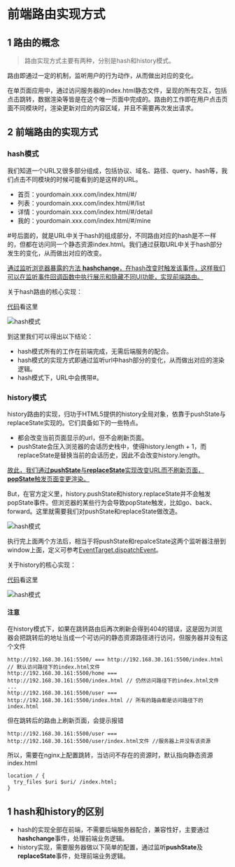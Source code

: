 # 前端路由实现方式



## 1 路由的概念

> 路由实现方式主要有两种，分别是hash和history模式。

路由即通过一定的机制，监听用户的行为动作，从而做出对应的变化。

在单页面应用中，通过访问服务器的index.html静态文件，呈现的所有交互，包括点击跳转，数据渲染等皆是在这个唯一页面中完成的。路由的工作即在用户点击页面不同模块时，渲染更新对应的内容区域，并且不需要再次发出请求。



## 2 前端路由的实现方式

### hash模式

我们知道一个URL又很多部分组成，包括协议、域名、路径、query、hash等，我们点击不同模块的时候可能看到的是这样的URL。

- 首页：yourdomain.xxx.com/index.html/#/
- 列表：yourdomain.xxx.com/index.html/#/list
- 详情：yourdomain.xxx.com/index.html/#/detail
- 我的：yourdomain.xxx.com/index.html/#/mine

#号后面的，就是URL中关于hash的组成部分，不同路由对应的hash是不一样的，但都在访问同一个静态资源index.html。我们通过获取URL中关于hash部分发生的变化，从而做出对应的改变。

<u>通过监听浏览器暴露的方法 **hashchange**，在hash改变时触发该事件，这样我们可以在监听事件回调函数中执行展示和隐藏不同UI功能，实现前端路由。</u>

关于hash路由的核心实现：

[代码](https://github.com/Capactity/Blog/blob/main/frontend/index.md)看这里

<img src="../img/hash模式.png" alt="hash模式"  />



到这里我们可以得出以下结论：

- hash模式所有的工作在前端完成，无需后端服务的配合。
- hash模式的实现方式即通过监听url中hash部分的变化，从而做出对应的渲染逻辑。
- hash模式下，URL中会携带#。



### history模式

history路由的实现，归功于HTML5提供的history全局对象，依靠于pushState与replaceState实现的。它们具备如下的一些特点。

- 都会改变当前页面显示的url，但不会刷新页面。
- pushState会压入浏览器的会话历史栈中，使得history.length + 1，而replaceState是替换当前的会话历史，因此不会改变history.length。

<u>故此，我们通过**pushState**与**replaceState**实现改变URL而不刷新页面，**popState**触发页面变更渲染。</u>

But，在官方定义里，history.pushState和history.replaceState并不会触发popState事件。但浏览器的某些行为会导致popState触发，比如go、back、forward。这里就需要我们对pushState和replaceState做改造。

<img src="../img/history模式1.png" alt="hash模式"  />

执行完上面两个方法后，相当于将pushState和repalceState这两个监听器注册到window上面，定义可参考[EventTarget.dispatchEvent](https://developer.mozilla.org/zh-CN/docs/Web/API/EventTarget/dispatchEvent)。

关于history的核心实现：

[代码](https://github.com/Capactity/Blog/blob/main/frontend/history.md)看这里

<img src="../img/history模式2.png" alt="hash模式"  />



#### 注意

在history模式下，如果在跳转路由后再次刷新会得到404的错误，这是因为浏览器会把跳转后的地址当成一个可访问的静态资源路径进行访问，但服务器并没有这个文件

```
http://192.168.30.161:5500/ === http://192.168.30.161:5500/index.html // 默认访问路径下的index.html文件
http://192.168.30.161:5500/home === http://192.168.30.161:5500/index.html // 仍然访问路径下的index.html文件
...
http://192.168.30.161:5500/user === http://192.168.30.161:5500/index.html // 所有的路由都是访问路径下的index.html
```

但在跳转后的路由上刷新页面，会提示报错

```
http://192.168.30.161:5500/user === http://192.168.30.161:5500/user/index.html文件 //服务器上并没有该资源
```

所以，需要在nginx上配置跳转，当访问不存在的资源时，默认指向静态资源index.html

```
location / {
  try_files $uri $uri/ /index.html;
}
```



## 1 hash和history的区别

- hash的实现全部在前端，不需要后端服务器配合，兼容性好，主要通过**hashchange**事件，处理前端业务逻辑。
- history实现，需要服务器做以下简单的配置，通过监听**pushState**及**replaceState**事件，处理前端业务逻辑。

